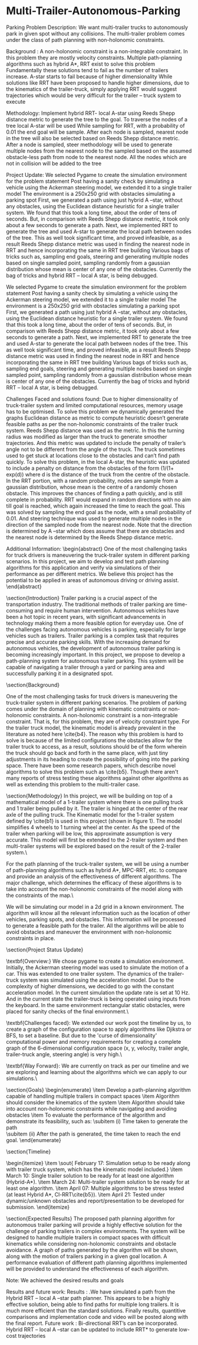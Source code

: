 # Multi-Trailer-Autonomous-Parking

Parking Problem Description:
We want multi-trailer trucks to autonomously park in given spot without any collisions.
The multi-trailer problem comes under the class of path planning with non-holonomic constraints.

Background :
A non-holonomic constraint is a non-integrable constraint. In this problem they are mostly velocity constraints.
Multiple path-planning algorithms such as hybrid A*, RRT exist  to solve this problem
Fundamentally these solutions tend to fail as the number of trailers increase. 
A-star starts to fail because of higher dimensionality
While solutions like RRT have been proposed to handle higher dimensions, due to the kinematics of the trailer-truck, simply applying RRT would suggest trajectories which would be very difficult for the trailer – truck system to execute

Methodology:
Implement hybrid RRT- local A-star using Reeds Shepp distance metric to generate the tree to the goal.
To traverse the nodes of a tree local A-star will be used
While sampling for RRT, with a probability of 0.01 the end goal will be sample.
After each node is sampled, nearest node in the tree will also be selected based on Reeds Shepp distance metric.
After a node is sampled, steer methodology will be used to generate multiple nodes from the nearest node to the sampled based on the assumed obstacle-less path from node to the nearest node. All the nodes which are not in collision will be added to the tree

Project Update:
We selected Pygame to create the simulation environment for the problem statement
Post having a sanity check by simulating a vehicle using the Ackerman steering model, we extended it to a single trailer model
The environment is a 250x250 grid with obstacles simulating a parking spot
First, we generated a path using just hybrid A –star, without any obstacles, using the Euclidean distance heuristic for a single trailer system. We found that this took a long time, about the order of tens of seconds. But, in comparison with Reeds Shepp distance metric, it took only about a few seconds to generate a path. 
Next, we implemented RRT to generate the tree and used A-star to generate the local path between nodes of the tree. This as well took significant time, and proved infeasible, as a result Reeds Shepp distance metric was used in finding the nearest node in RRT and hence incorporating the same in RRT tree building
Various bags of tricks such as, sampling end goals, steering and generating multiple nodes based on single sampled point, sampling randomly from a gaussian distribution whose mean is center of any one of the obstacles.
Currently the bag of tricks and hybrid RRT – local A star, is being debugged.

We selected Pygame to create the simulation environment for the problem statement
Post having a sanity check by simulating a vehicle using the Ackerman steering model, we extended it to a single trailer model
The environment is a 250x250 grid with obstacles simulating a parking spot
First, we generated a path using just hybrid A –star, without any obstacles, using the Euclidean distance heuristic for a single trailer system. We found that this took a long time, about the order of tens of seconds. But, in comparison with Reeds Shepp distance metric, it took only about a few seconds to generate a path. 
Next, we implemented RRT to generate the tree and used A-star to generate the local path between nodes of the tree. This as well took significant time, and proved infeasible, as a result Reeds Shepp distance metric was used in finding the nearest node in RRT and hence incorporating the same in RRT tree building
Various bags of tricks such as, sampling end goals, steering and generating multiple nodes based on single sampled point, sampling randomly from a gaussian distribution whose mean is center of any one of the obstacles.
Currently the bag of tricks and hybrid RRT – local A star, is being debugged.

Challenges Faced and solutions found:
Due to higher dimensionality of truck-trailer system and limited computational resources, memory usage has to be optimised. To solve this problem we dynamically generated the graphs
Euclidean distance as metric to compute heuristic doesn’t generate feasible paths as per the non-holonomic constraints of the trailer truck system. Reeds Shepp distance was used as the metric. In this the turning radius was modified as larger than the truck to generate smoother trajectories. And this metric was updated to include the penalty of trailer’s angle not to be different from the angle of the truck.
The truck sometimes used to get stuck at locations close to the obstacles and can’t find path quickly. To solve this problem, in the local A-star, the heuristic was updated to include a penalty on distance from the obstacles of the form (1/(1+ exp(d)) where d is the distance of the truck from the centre of the obstacle. In the RRT portion, with a random probability, nodes are sample from a gaussian distribution, whose mean is the centre of a randomly chosen obstacle. This improves the chances of finding a path quickly, and is still complete in probability.
RRT would expand in random directions with no aim till goal is reached, which again increased the time to reach the goal. This was solved by sampling the end goal as the node, with a small probability of 0.01. And steering technique was used to generate multiple nodes in the direction of the sampled node from the nearest node. Note that the direction is determined by A –star which does assume that there are obstacles and the nearest node is determined by the Reeds Shepp distance metric.


Additional Information:
\begin{abstract}
One of the most challenging tasks for truck drivers is maneuvering the truck-trailer system in different parking scenarios. In this project, we aim to develop and test path planning algorithms for this application and verify via simulations of their performance as per different metrics. We believe this project has the potential to be applied in areas of autonomous driving or driving assist.
\end{abstract}


\section{Introduction}
Trailer parking is a crucial aspect of the transportation industry. The traditional methods of trailer parking are time-consuming and require human intervention. Autonomous vehicles have been a hot topic in recent years, with significant advancements in technology making them a more feasible option for everyday use. One of the challenges facing autonomous vehicles is parking, especially for large vehicles such as trailers. Trailer parking is a complex task that requires precise and accurate parking skills. With the increasing demand for autonomous vehicles, the development of autonomous trailer parking is becoming increasingly important. In this project, we propose to develop a path-planning system for autonomous trailer parking. This system will be capable of navigating a trailer through a yard or parking area and successfully parking it in a designated spot.

\section{Background}

One of the most challenging tasks for truck drivers is maneuvering the truck-trailer system in different parking scenarios. The problem of parking comes under the domain of planning with kinematic constraints or non-holonomic constraints. A non-holonomic constraint is a non-integrable constraint. That is, for this problem, they are of velocity constraint type. For the trailer truck model, the kinematic model is already prevalent in the literature as noted here \cite{b4}. The reason why this problem is hard to solve is because of the limited configurations the obstacles allow for the trailer truck to access, as a result, solutions should be of the form wherein the truck should go back and forth in the same place, with just tiny adjustments in its heading to create the possibility of going into the parking space. There have been some research papers, which describe novel algorithms to solve this problem such as \cite{b5}. Though there aren't many reports of stress testing these algorithms against other algorithms as well as extending this problem to the multi-trailer case.

\section{Methodology}
In this project, we will be building on top of a mathematical model of a 1-trailer system where there is one pulling truck and 1 trailer being pulled by it. The trailer is hinged at the center of the rear axle of the pulling truck. The Kinematic model for the 1-trailer system defined by \cite{b1} is used in this project (shown in figure 1). The model simplifies 4 wheels to 1 turning wheel at the center. As the speed of the trailer when parking will be low, this approximate assumption is very accurate. This model will first be extended to the 2-trailer system and then multi-trailer systems will be explored based on the result of the 2-trailer system.\\

For the path planning of the truck-trailer system, we will be using a number of path-planning algorithms such as hybrid A*, MPC-RRT, etc. to compare and provide an analysis of the effectiveness of different algorithms. The major challenge, which determines the efficacy of these algorithms is to take into account the non-holonomic constraints of the model along with the constraints of the map.\\

We will be simulating our model in a 2d grid in a known environment. The algorithm will know all the relevant information such as the location of other vehicles, parking spots, and obstacles. This information will be processed to generate a feasible path for the trailer. All the algorithms will be able to avoid obstacles and maneuver the environment with non-holonomic constraints in place.

\section{Project Status Update}

\textbf{Overview:}
We chose pygame to create a simulation environment. Initially, the Ackerman steering model was used to simulate the motion of a car. This was extended to one trailer system. The dynamics of the trailer-truck system was simulated using the acceleration model. Due to the complexity of higher dimensions, we decided to go with the constant acceleration model. In the current simulation the update rate is set at 10 Hz. And in the current state the trailer-truck is being operated using inputs from the keyboard. In the same environment rectangular static obstacles, were placed for sanity checks of the final environment.\\

\textbf{Challenges faced}: 
We extended our work post the timeline by us, to create a graph of the configuration space to apply algorithms like Djikstra or BFS, to set a baseline. But due to the 'curse of dimensionality' computational power and memory requirements for creating a complete graph of the 6-dimensional configuration space (x, y, velocity, trailer angle, trailer-truck angle, steering angle) is very high.\\

\textbf{Way Forward}: 
We are currently on track as per our timeline and we are exploring and learning about the algorithms which we can apply to our simulations.\\

\section{Goals}
\begin{enumerate}
    \item Develop a path-planning algorithm capable of handling multiple trailers in compact spaces
    \item Algorithm should consider the kinematics of the system
    \item Algorithm should take into account non-holonomic constraints while navigating and avoiding obstacles
    \item To evaluate the performance of the algorithm and demonstrate its feasibility, such as:
     \subitem (i) Time taken to generate the path  
     \subitem (ii) After the path is generated, the time taken to reach the end goal.
\end{enumerate}

\section{Timeline}

\begin{itemize}
   \item \sout{  February 17: Simulation setup to be ready along with trailer truck system, which has the kinematic model included.}
    \item March 10: Single trailer solution to be ready for at least one algorithm (Hybrid-A*).
    \item March 24: Multi-trailer system solution to be ready for at least one algorithm.
    \item April 07: Multiple algorithms to be stress tested (at least Hybrid A*, Cl-RRT\cite{b5}).
    \item April 21: Tested under dynamic/unknown obstacles and report/presentation to be developed for submission. 
\end{itemize}

\section{Expected Results}
The proposed path planning algorithm for autonomous trailer parking will provide a highly effective solution for the challenge of parking trailers in complex environments. The system will be designed to handle multiple trailers in compact spaces with difficult kinematics while considering non-holonomic constraints and obstacle avoidance. A graph of paths generated by the algorithm will be shown, along with the motion of trailers parking in a given goal location. A performance evaluation of different path planning algorithms implemented will be provided to understand the effectiveness of each algorithm.

Note: We achieved the desired results and goals

Results and future work:
Results :
.We have simulated a path from the Hybrid RRT – local A –star path planner. This appears to be a highly effective solution, being able to find paths for multiple long trailers. 
It is much more efficient than the standard solutions.
Finally results, quantitive comparisons and implementation code and video will be posted along with the final report.
Future work :
 Bi-directional RRT’s can be incorporated. 
Hybrid RRT – local A –star can be updated to include RRT* to generate low-cost trajectories
